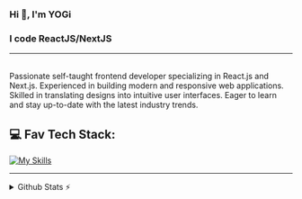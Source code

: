 <h3>Hi 👋, I'm YOGi</h3>

### I code ReactJS/NextJS
<hr />
<br />
Passionate self-taught frontend developer specializing in React.js and Next.js. Experienced in building modern and responsive web applications. Skilled in translating designs into intuitive user interfaces. Eager to learn and stay up-to-date with the latest industry trends.

## 💻 Fav Tech Stack:

[![My Skills](https://skillicons.dev/icons?i=js,ts,react,nextjs,tailwind)](https://skillicons.dev)

<hr />
    
<details>
  <summary>Github Stats ⚡</summary>
  
  <a href="#">![Github stats](https://github-readme-stats.vercel.app/api?username=yogyy&theme=blueberry&count_private=true&hide_border=true&line_height=20)</a>
  <a href="#">![Top Langs](https://github-readme-stats.vercel.app/api/top-langs/?username=yogyy&layout=compact&theme=blueberry&count_private=true&hide_border=true)</a>
</details>


